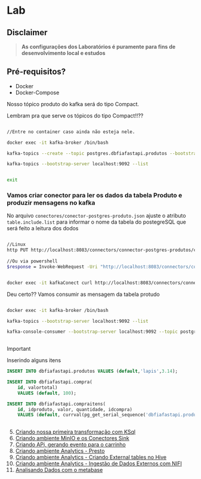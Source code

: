 # Lab

## Disclaimer
> **As configurações dos Laboratórios é puramente para fins de desenvolvimento local e estudos**


## Pré-requisitos?
* Docker
* Docker-Compose


Nosso tópico produto do kafka será do tipo Compact.

Lembram pra que serve os tópicos do tipo Compact!!??

```bash

//Entre no container caso ainda não esteja nele.

docker exec -it kafka-broker /bin/bash

kafka-topics --create --topic postgres.dbfiafastapi.produtos --bootstrap-server localhost:9092 --partitions 1 --replication-factor 1 --config cleanup.policy=compact

kafka-topics --bootstrap-server localhost:9092 --list 


exit

```



### Vamos criar conector para ler os dados da tabela Produto e produzir mensagens no kafka

No arquivo `conectores/conector-postgres-produto.json` ajuste o atributo `table.include.list` para informar o nome da tabela do postegreSQL que será feito a leitura dos dodos



```bash

//Linux
http PUT http://localhost:8083/connectors/connector-postgres-produtos/config < conectores/conector-postgres-produto.json
	
//Ou via powershell
$response = Invoke-WebRequest -Uri "http://localhost:8083/connectors/connector-postgres-produtos/config" -Method Put -Body (Get-Content -Path "conectores/conector-postgres-produto.json" -Raw) -ContentType "application/json"; $response.Content


docker exec -it kafkaConect curl http://localhost:8083/connectors/connector-postgres-produtos/status


```

Deu certo?? Vamos consumir as mensagem da tabela protudo

```bash

docker exec -it kafka-broker /bin/bash

kafka-topics --bootstrap-server localhost:9092 --list 

kafka-console-consumer --bootstrap-server localhost:9092 --topic postgres.dbfiafastapi.produtos --property print.timestamp=true --property print.key=true --property print.value=true --property print.partition=true --from-beginning
	
```


> [!IMPORTANT]
> Inserindo alguns itens


```sql
INSERT INTO dbfiafastapi.produtos VALUES (default,'lapis',3.14);

INSERT INTO dbfiafastapi.compra(
	id, valortotal)
	VALUES (default, 100);

INSERT INTO dbfiafastapi.compraitens(
	id, idproduto, valor, quantidade, idcompra)
	VALUES (default, currval(pg_get_serial_sequence('dbfiafastapi.produtos','id')), 10, 1,  currval(pg_get_serial_sequence('dbfiafastapi.compra','id')));
    
```	



5. [Criando nossa primeira transformação com KSql](../transformacao-ksql/README.md)
6. [Criando ambiente MinIO e os Conectores Sink ](../minio/README.md)
7. [Criando APi, gerando evento para o carrinho ](../api/README.md)
8. [Criando ambiente Analytics - Presto ](../presto/README.md)
9. [Criando ambiente Analytics - Criando External tables no Hive](../hive/README.md)
11. [Criando ambiente Analytics - Ingestão de Dados Externos com NIFI](../nifi/README.md)
12. [Analisando Dados com o metabase](../metabase/README.md)